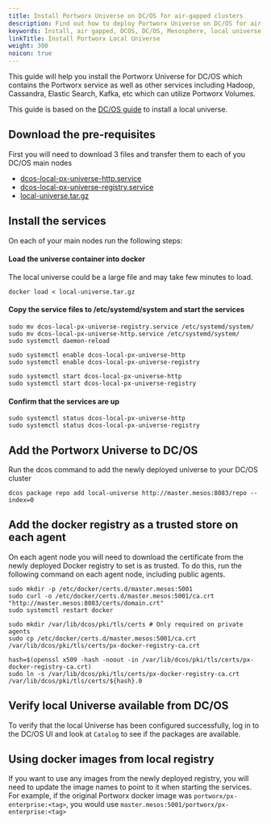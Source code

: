 ```yaml
---
title: Install Portworx Universe on DC/OS for air-gapped clusters
description: Find out how to deploy Portworx Universe on DC/OS for air-gapped clusters
keywords: Install, air gapped, DCOS, DC/OS, Mesosphere, local universe
linkTitle: Install Portworx Local Universe
weight: 300
noicon: true
---
```


This guide will help you install the Portworx Universe for DC/OS which contains the Portworx service as well as other services including Hadoop, Cassandra, Elastic Search, Kafka, etc which can utilize Portworx Volumes.

This guide is based on the [DC/OS guide](https://docs.mesosphere.com/1.12/administering-clusters/deploying-a-local-dcos-universe) to install a local universe.

## Download the pre-requisites
First you will need to download 3 files and transfer them to each of you DC/OS main nodes

* [dcos-local-px-universe-http.service](https://raw.githubusercontent.com/portworx/universe/version-3.x-px-local-universe/docker/local-universe/dcos-local-px-universe-http.service)
* [dcos-local-px-universe-registry.service](https://raw.githubusercontent.com/portworx/universe/version-3.x-px-local-universe/docker/local-universe/dcos-local-px-universe-registry.service)
* [local-universe.tar.gz](https://s3-us-west-1.amazonaws.com/px-dcos/local-universe_1.11.3_05122018_144403_df8e5c8.tar.gz)

## Install the services
On each of your main nodes run the following steps:

#### Load the universe container into docker
The local universe could be a large file and may take few minutes to load.
```text
docker load < local-universe.tar.gz
```

#### Copy the service files to /etc/systemd/system and start the services
```text
sudo mv dcos-local-px-universe-registry.service /etc/systemd/system/
sudo mv dcos-local-px-universe-http.service /etc/systemd/system/
sudo systemctl daemon-reload
```
```text
sudo systemctl enable dcos-local-px-universe-http
sudo systemctl enable dcos-local-px-universe-registry
```
```text
sudo systemctl start dcos-local-px-universe-http
sudo systemctl start dcos-local-px-universe-registry
```

#### Confirm that the services are up
```text
sudo systemctl status dcos-local-px-universe-http
sudo systemctl status dcos-local-px-universe-registry
```

## Add the Portworx Universe to DC/OS

Run the dcos command to add the newly deployed universe to your DC/OS cluster
```text
dcos package repo add local-universe http://master.mesos:8083/repo --index=0
```

## Add the docker registry as a trusted store on each agent

On each agent node you will need to download the certificate from the newly deployed Docker registry to set is as trusted.
To do this, run the following command on each agent node, including public agents.
```text
sudo mkdir -p /etc/docker/certs.d/master.mesos:5001
sudo curl -o /etc/docker/certs.d/master.mesos:5001/ca.crt "http://master.mesos:8083/certs/domain.crt"
sudo systemctl restart docker
```
```text
sudo mkdir /var/lib/dcos/pki/tls/certs # Only required on private agents
sudo cp /etc/docker/certs.d/master.mesos:5001/ca.crt /var/lib/dcos/pki/tls/certs/px-docker-registry-ca.crt
```
```text
hash=$(openssl x509 -hash -noout -in /var/lib/dcos/pki/tls/certs/px-docker-registry-ca.crt)
sudo ln -s /var/lib/dcos/pki/tls/certs/px-docker-registry-ca.crt /var/lib/dcos/pki/tls/certs/${hash}.0
```

## Verify local Universe available from DC/OS

To verify that the local Universe has been configured successfully, log in to the DC/OS UI and look at `Catalog` to
see if the packages are available.

## Using docker images from local registry

If you want to use any images from the newly deployed registry, you will need to update the image names to point to it when starting the
 services. For example, if the original Portworx docker image was `portworx/px-enterprise:<tag>`, you would use `master.mesos:5001/portworx/px-enterprise:<tag>`

